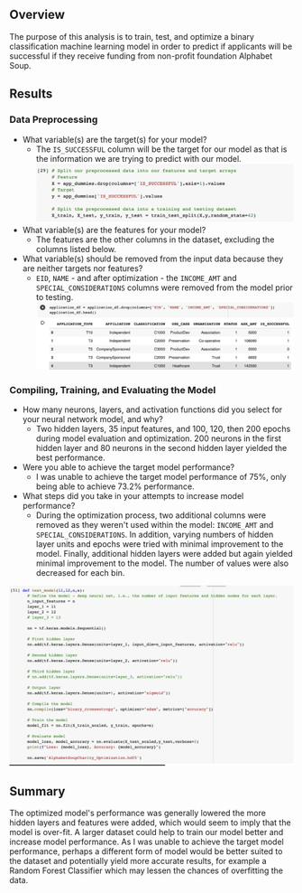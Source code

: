 ## Overview

The purpose of this analysis is to train, test, and optimize a binary classification machine learning model in order to predict if applicants will be successful if they receive funding from non-profit foundation Alphabet Soup.

## Results

### Data Preprocessing

* What variable(s) are the target(s) for your model?
    * The `IS_SUCCESSFUL` column will be the target for our model as that is the information we are trying to predict with our model.
    ![IS_SUCCESSFUL column is the target for our model](Resources/drop_dummies.png)
* What variable(s) are the features for your model?
    * The features are the other columns in the dataset, excluding the columns listed below.
* What variable(s) should be removed from the input data because they are neither targets nor features?
    * `EID`, `NAME` - and after optimization - the `INCOME_AMT` and `SPECIAL_CONSIDERATIONS` columns were removed from the model prior to testing.
    ![EID, NAME, INCOME_AMT, and SPECIAL_CONSIDERATIONS were removed from the model](Resources/drop_columns.png)


### Compiling, Training, and Evaluating the Model

* How many neurons, layers, and activation functions did you select for your neural network model, and why?
    * Two hidden layers, 35 input features, and 100, 120, then 200 epochs during model evaluation and optimization. 200 neurons in the first hidden layer and 80 neurons in the second hidden layer yielded the best performance.
* Were you able to achieve the target model performance?
    * I was unable to achieve the target model performance of 75%, only being able to achieve 73.2% performance.
* What steps did you take in your attempts to increase model performance?
    * During the optimization process, two additional columns were removed as they weren't used within the model: `INCOME_AMT` and `SPECIAL_CONSIDERATIONS`. In addition, varying numbers of hidden layer units and epochs were tried with minimal improvement to the model. Finally, additional hidden layers were added but again yielded minimal improvement to the model. The number of values were also decreased for each bin.

![Function created to test model and provide hdf5 outpute](Resources/test_model_function.png)

## Summary

The optimized model's performance was generally lowered the more hidden layers and features were added, which would seem to imply that the model is over-fit. A larger dataset could help to train our model better and increase model performance. As I was unable to achieve the target model performance, perhaps a different form of model would be better suited to the dataset and potentially yield more accurate results, for example a Random Forest Classifier which may lessen the chances of overfitting the data.